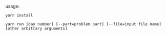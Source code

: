 
usage:

```
yarn install
```

```
yarn run [day number] [--part=problem part] [--file=input file name] [other arbitrary arguments]
```